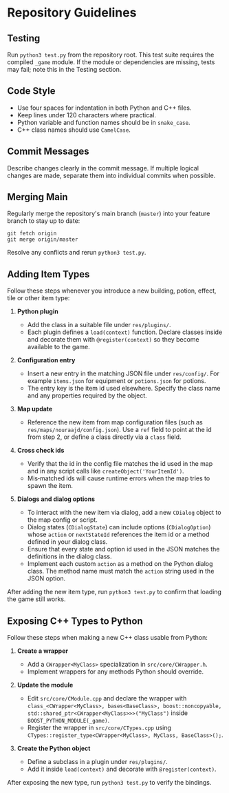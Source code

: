 # Repository Guidelines

## Testing
Run `python3 test.py` from the repository root.
This test suite requires the compiled `_game` module.
If the module or dependencies are missing, tests may fail; note this in the
Testing section.

## Code Style
- Use four spaces for indentation in both Python and C++ files.
- Keep lines under 120 characters where practical.
- Python variable and function names should be in `snake_case`.
- C++ class names should use `CamelCase`.

## Commit Messages
Describe changes clearly in the commit message.
If multiple logical changes are made, separate them into individual commits when
possible.

## Merging Main
Regularly merge the repository's main branch (`master`) into your feature branch to
stay up to date:
```
git fetch origin
git merge origin/master
```
Resolve any conflicts and rerun `python3 test.py`.
## Adding Item Types
Follow these steps whenever you introduce a new building, potion, effect, tile or other item type:

1. **Python plugin**
    - Add the class in a suitable file under `res/plugins/`.
    - Each plugin defines a `load(context)` function.
      Declare classes inside and decorate them with `@register(context)` so they
      become available to the game.

2. **Configuration entry**
    - Insert a new entry in the matching JSON file under `res/config/`.
      For example `items.json` for equipment or `potions.json` for potions.
    - The entry key is the item id used elsewhere.
      Specify the class name and any properties required by the object.

3. **Map update**
    - Reference the new item from map configuration files
      (such as `res/maps/nouraajd/config.json`).
      Use a `ref` field to point at the id from step 2, or define a class
      directly via a `class` field.

4. **Cross check ids**
    - Verify that the id in the config file matches the id used in the map and in
      any script calls like `createObject('YourItemId')`.
    - Mis‑matched ids will cause runtime errors when the map tries to spawn the item.

5. **Dialogs and dialog options**
    - To interact with the new item via dialog, add a new `CDialog` object to the
      map config or script.
    - Dialog states (`CDialogState`) can include options (`CDialogOption`) whose
      `action` or `nextStateId` references the item id or a method defined in
      your dialog class.
    - Ensure that every state and option id used in the JSON matches the definitions in the dialog class.
    - Implement each custom `action` as a method on the Python dialog class.
      The method name must match the `action` string used in the JSON option.

After adding the new item type, run `python3 test.py` to confirm that loading the game still works.
## Exposing C++ Types to Python
Follow these steps when making a new C++ class usable from Python:

1. **Create a wrapper**
    - Add a `CWrapper<MyClass>` specialization in `src/core/CWrapper.h`.
    - Implement wrappers for any methods Python should override.

2. **Update the module**
    - Edit `src/core/CModule.cpp` and declare the wrapper with
      `class_<CWrapper<MyClass>, bases<BaseClass>, boost::noncopyable,
      std::shared_ptr<CWrapper<MyClass>>>("MyClass")` inside
      `BOOST_PYTHON_MODULE(_game)`.
    - Register the wrapper in `src/core/CTypes.cpp` using
      `CTypes::register_type<CWrapper<MyClass>, MyClass, BaseClass>();`.

3. **Create the Python object**
    - Define a subclass in a plugin under `res/plugins/`.
    - Add it inside `load(context)` and decorate with `@register(context)`.

After exposing the new type, run `python3 test.py` to verify the bindings.
